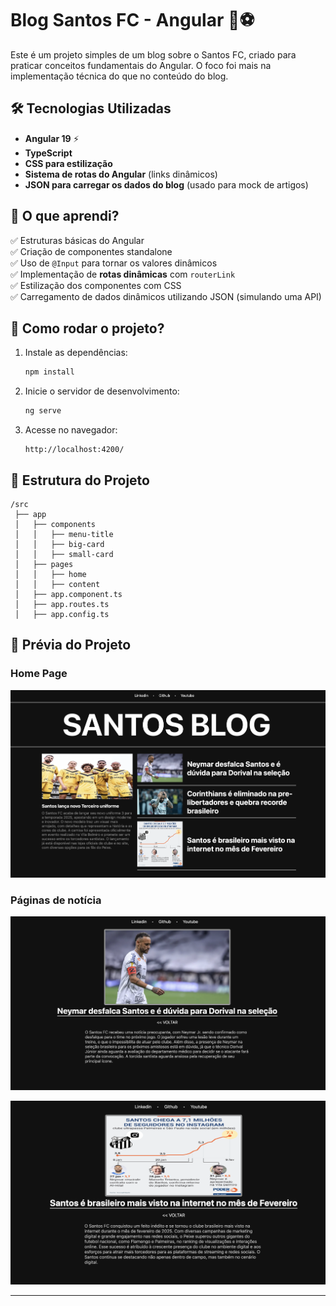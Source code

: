 
# Blog Santos FC - Angular 🚀⚽

Este é um projeto simples de um blog sobre o Santos FC, criado para praticar conceitos fundamentais do Angular. O foco foi mais na implementação técnica do que no conteúdo do blog.

## 🛠 Tecnologias Utilizadas

- **Angular 19** ⚡
- **TypeScript**
- **CSS para estilização**
- **Sistema de rotas do Angular** (links dinâmicos)
- **JSON para carregar os dados do blog** (usado para mock de artigos)


## 📌 O que aprendi?

✅ Estruturas básicas do Angular  
✅ Criação de componentes standalone  
✅ Uso de `@Input` para tornar os valores dinâmicos  
✅ Implementação de **rotas dinâmicas** com `routerLink`  
✅ Estilização dos componentes com CSS  
✅ Carregamento de dados dinâmicos utilizando JSON (simulando uma API)


## 🚀 Como rodar o projeto?

1. Instale as dependências:
   ```sh
   npm install
   ```
2. Inicie o servidor de desenvolvimento:
   ```sh
   ng serve
   ```
3. Acesse no navegador:
   ```
   http://localhost:4200/
   ```

## 📂 Estrutura do Projeto

```
/src
 ├── app
 │   ├── components
 │   │   ├── menu-title
 │   │   ├── big-card
 │   │   ├── small-card
 │   ├── pages
 │   │   ├── home
 │   │   ├── content
 │   ├── app.component.ts
 │   ├── app.routes.ts
 │   ├── app.config.ts
```

## 📸 Prévia do Projeto

### Home Page
![Home Page](https://github.com/Thiago279/dio-angular-blog/blob/main/assets/images/Screenshot%202025-03-14%20at%2013.37.51.png?raw=true)


### Páginas de notícia
![página1](https://github.com/Thiago279/dio-angular-blog/blob/main/assets/images/Screenshot%202025-03-14%20at%2013.34.17.png?raw=true)



![página2](https://github.com/Thiago279/dio-angular-blog/blob/main/assets/images/Screenshot%202025-03-14%20at%2013.34.29.png?raw=true)

---
